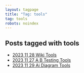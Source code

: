 ```yaml
---
layout: tagpage
title: "Tag: tools"
tag: tools
robots: noindex
---
```


## Posts tagged with tools
- [2023 11 28 Wiki Tools](/2023-11-28-wiki-tools)
- [2023 11 27 A B Testing Tools](/2023-11-27-a-b-testing-tools)
- [2023 11 29 Ai Diagram Tools](/2023-11-29-ai-diagram-tools)
